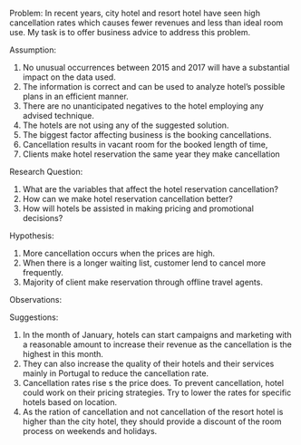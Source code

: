 Problem:
In recent years, city hotel and resort hotel have seen high cancellation rates which causes fewer revenues and less than ideal room use. 
My task is to offer business advice to address this problem.

Assumption:

1.	No unusual occurrences between 2015 and 2017 will have a substantial impact on the data used.
2.	The information is correct and can be used to analyze hotel’s possible plans in an efficient manner.
3.	 There are no unanticipated negatives to the hotel employing any advised technique.
4.	The hotels are not using any of the suggested solution.
5.	The biggest factor affecting business is the booking cancellations.
6.	Cancellation results in vacant room for the booked length of time,
7.	Clients make hotel reservation the same year they make cancellation


Research Question:

1.	What are the variables that affect the hotel reservation cancellation?
2.	How can we make hotel reservation cancellation better?
3.	How will hotels be assisted in making pricing and promotional decisions?


Hypothesis:

1.	More cancellation occurs when the prices are high.
2.	When there is a longer waiting list, customer lend to cancel more frequently.
3.	Majority of client make reservation through offline travel agents.




Observations:
 





Suggestions:
1.	In the month of January, hotels can start campaigns and marketing with a reasonable amount to increase their revenue as the cancellation is the highest in this month.
2.	They can also increase the quality of their hotels and their services mainly in Portugal to reduce the cancellation rate.
3.	Cancellation rates rise s the price does. To prevent cancellation, hotel could work on their pricing strategies. Try to lower the rates for specific hotels based on location.
4.	As the ration of cancellation and not cancellation of the resort hotel is higher than the city hotel, they should provide a discount of the room process on weekends and holidays.
